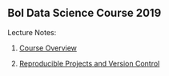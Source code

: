 ## BoI Data Science Course 2019

Lecture Notes:

1. [Course Overview](https://gitcdn.xyz/repo/itamarcaspi/boi-data-science-2019/master/01-overview/01-overview.html)

2. [Reproducible Projects and Version Control](https://gitcdn.xyz/repo/itamarcaspi/boi-data-science-2019/master/02-reprod-vc/02-reprod-vc.html)

